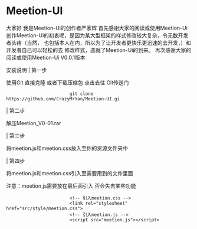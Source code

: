 # Meetion-UI
 大家好  我是Meetion-Ui的创作者严家辉  首先感谢大家的阅读或使用Meetion-Ui  创作Meetion-Ui的初衷呢，是因为某大型框架的样式修改较大复杂，令无数开发者头疼（当然，  也包括本人在内，所以为了让开发者更快乐更迅速的去开发，）和开发者自己可以轻松的去  修改样式，造就了Meetion-Ui的到来。  再次感谢大家的阅读或使用Meetion-Ui V0.0.1版本

安装说明
| 第一步

使用Git 直接克隆 或者下载压缩包 点击去往 Git传送门

                                

                            git clone https://github.com/CrazyMrYan/Meetion-UI.gi
                                

                            
| 第二步

解压Meetion_V0-01.rar

| 第三步

将meetion.js和meetion.css放入至你的资源文件夹中


| 第四步

将meetion.js和meetion.css引入至需要用到的文件里面

注意：meetion.js需要放在最后面引入 否会失去某些功能
                                

                            <!-- 引入meetion.css -->
                            <link rel="stylesheet" href="src/style/meetion.css">
                            <!-- 引入meetion.js -->
                            <script src="meetion.js"></script>
                                
